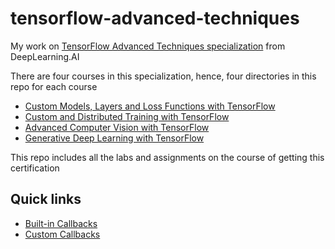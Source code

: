 # tensorflow-advanced-techniques
My work on [TensorFlow Advanced Techniques specialization](https://www.coursera.org/specializations/tensorflow-advanced-techniques) from DeepLearning.AI

There are four courses in this specialization, hence, four directories in this repo for each course
- [Custom Models, Layers and Loss Functions with TensorFlow](https://www.coursera.org/learn/custom-models-layers-loss-functions-with-tensorflow?specialization=tensorflow-advanced-techniques)
- [Custom and Distributed Training with TensorFlow](https://www.coursera.org/learn/custom-distributed-training-with-tensorflow?specialization=tensorflow-advanced-techniques)
- [Advanced Computer Vision with TensorFlow](https://www.coursera.org/learn/advanced-computer-vision-with-tensorflow?specialization=tensorflow-advanced-techniques)
- [Generative Deep Learning with TensorFlow](https://www.coursera.org/learn/generative-deep-learning-with-tensorflow?specialization=tensorflow-advanced-techniques)

This repo includes all the labs and assignments on the course of getting this certification

## Quick links

- [Built-in Callbacks](https://github.com/Imokut/tensorflow-advanced-techniques/blob/main/Course%201%20-%20Custom%20Models%2C%20Layers%20and%20Loss%20Functions/Week%205%20-%20Callbacks/Lab%201/C1_W5_Lab_1_exploring-callbacks.ipynb)
- [Custom Callbacks](https://github.com/Imokut/tensorflow-advanced-techniques/blob/main/Course%201%20-%20Custom%20Models%2C%20Layers%20and%20Loss%20Functions/Week%205%20-%20Callbacks/Lab%202/C1_W5_Lab_2_custom-callbacks.ipynb)
